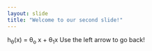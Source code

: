 ```yaml
---
layout: slide
title: "Welcome to our second slide!"
---
```

h<sub>&theta;</sub>(x) = &theta;<sub>o</sub> x + &theta;<sub>1</sub>x 
Use the left arrow to go back!
